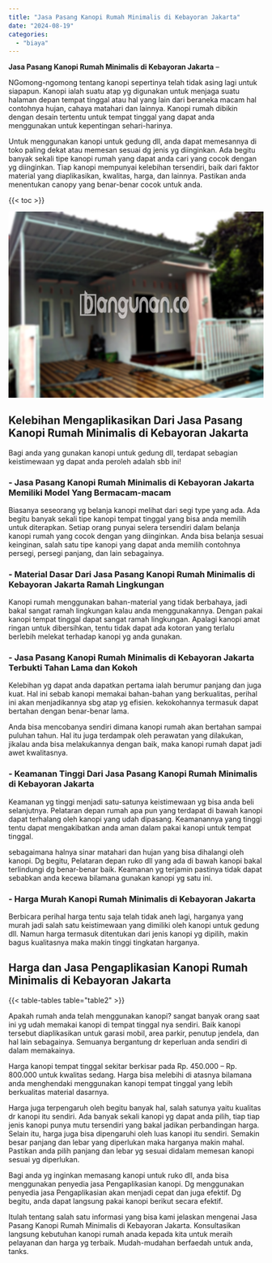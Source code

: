 ```yaml
---
title: "Jasa Pasang Kanopi Rumah Minimalis di Kebayoran Jakarta"
date: "2024-08-19"
categories: 
  - "biaya"
---
```


**Jasa Pasang Kanopi Rumah Minimalis di Kebayoran Jakarta** –

NGomong-ngomong tentang kanopi sepertinya telah tidak asing lagi untuk siapapun. Kanopi ialah suatu atap yg digunakan untuk menjaga suatu halaman depan tempat tinggal atau hal yang lain dari beraneka macam hal contohnya hujan, cahaya matahari dan lainnya. Kanopi rumah dibikin dengan desain tertentu untuk tempat tinggal yang dapat anda menggunakan untuk kepentingan sehari-harinya.

Untuk menggunakan kanopi untuk gedung dll, anda dapat memesannya di toko paling dekat atau memesan sesuai dg jenis yg diinginkan. Ada begitu banyak sekali tipe kanopi rumah yang dapat anda cari yang cocok dengan yg diinginkan. Tiap kanopi mempunyai kelebihan tersendiri, baik dari faktor material yang diaplikasikan, kwalitas, harga, dan lainnya. Pastikan anda menentukan canopy yang benar-benar cocok untuk anda.

{{< toc >}}

![Jasa Pasang Kanopi Rumah Minimalis di Kebayoran Jakarta](/images/harga-kanopi-minimalis-45.png)

## Kelebihan Mengaplikasikan Dari Jasa Pasang Kanopi Rumah Minimalis di Kebayoran Jakarta

Bagi anda yang gunakan kanopi untuk gedung dll, terdapat sebagian keistimewaan yg dapat anda peroleh adalah sbb ini!

### \- Jasa Pasang Kanopi Rumah Minimalis di Kebayoran Jakarta Memiliki Model Yang Bermacam-macam

Biasanya seseorang yg belanja kanopi melihat dari segi type yang ada. Ada begitu banyak sekali tipe kanopi tempat tinggal yang bisa anda memilih untuk diterapkan. Setiap orang punyai selera tersendiri dalam belanja kanopi rumah yang cocok dengan yang diinginkan. Anda bisa belanja sesuai keinginan, salah satu tipe kanopi yang dapat anda memilih contohnya persegi, persegi panjang, dan lain sebagainya.

### \- Material Dasar Dari Jasa Pasang Kanopi Rumah Minimalis di Kebayoran Jakarta Ramah Lingkungan

Kanopi rumah menggunakan bahan-material yang tidak berbahaya, jadi bakal sangat ramah lingkungan kalau anda menggunakannya. Dengan pakai kanopi tempat tinggal dapat sangat ramah lingkungan. Apalagi kanopi amat ringan untuk dibersihkan, tentu tidak dapat ada kotoran yang terlalu berlebih melekat terhadap kanopi yg anda gunakan.

### \- Jasa Pasang Kanopi Rumah Minimalis di Kebayoran Jakarta Terbukti Tahan Lama dan Kokoh

Kelebihan yg dapat anda dapatkan pertama ialah berumur panjang dan juga kuat. Hal ini sebab kanopi memakai bahan-bahan yang berkualitas, perihal ini akan menjadikannya sbg atap yg efisien. kekokohannya termasuk dapat bertahan dengan benar-benar lama.

Anda bisa mencobanya sendiri dimana kanopi rumah akan bertahan sampai puluhan tahun. Hal itu juga terdampak oleh perawatan yang dilakukan, jikalau anda bisa melakukannya dengan baik, maka kanopi rumah dapat jadi awet kwalitasnya.

### \- Keamanan Tinggi Dari Jasa Pasang Kanopi Rumah Minimalis di Kebayoran Jakarta

Keamanan yg tinggi menjadi satu-satunya keistimewaan yg bisa anda beli selanjutnya. Pelataran depan rumah apa pun yang terdapat di bawah kanopi dapat terhalang oleh kanopi yang udah dipasang. Keamanannya yang tinggi tentu dapat mengakibatkan anda aman dalam pakai kanopi untuk tempat tinggal.

sebagaimana halnya sinar matahari dan hujan yang bisa dihalangi oleh kanopi. Dg begitu, Pelataran depan ruko dll yang ada di bawah kanopi bakal terlindungi dg benar-benar baik. Keamanan yg terjamin pastinya tidak dapat sebabkan anda kecewa bilamana gunakan kanopi yg satu ini.

### \- Harga Murah Kanopi Rumah Minimalis di Kebayoran Jakarta

Berbicara perihal harga tentu saja telah tidak aneh lagi, harganya yang murah jadi salah satu keistimewaan yang dimiliki oleh kanopi untuk gedung dll. Namun harga termasuk ditentukan dari jenis kanopi yg dipilih, makin bagus kualitasnya maka makin tinggi tingkatan harganya.

## Harga dan Jasa Pengaplikasian Kanopi Rumah Minimalis di Kebayoran Jakarta

{{< table-tables table="table2" >}}

Apakah rumah anda telah menggunakan kanopi? sangat banyak orang saat ini yg udah memakai kanopi di tempat tinggal nya sendiri. Baik kanopi tersebut diaplikasikan untuk garasi mobil, area parkir, penutup jendela, dan hal lain sebagainya. Semuanya bergantung dr keperluan anda sendiri di dalam memakainya.

Harga kanopi tempat tinggal sekitar berkisar pada Rp. 450.000 – Rp. 800.000 untuk kwalitas sedang. Harga bisa melebihi di atasnya bilamana anda menghendaki menggunakan kanopi tempat tinggal yang lebih berkualitas material dasarnya.

Harga juga terpengaruh oleh begitu banyak hal, salah satunya yaitu kualitas dr kanopi itu sendiri. Ada banyak sekali kanopi yg dapat anda pilih, tiap tiap jenis kanopi punya mutu tersendiri yang bakal jadikan perbandingan harga. Selain itu, harga juga bisa dipengaruhi oleh luas kanopi itu sendiri. Semakin besar panjang dan lebar yang diperlukan maka harganya makin mahal. Pastikan anda pilih panjang dan lebar yg sesuai didalam memesan kanopi sesuai yg diperlukan.

Bagi anda yg inginkan memasang kanopi untuk ruko dll, anda bisa menggunakan penyedia jasa Pengaplikasian kanopi. Dg menggunakan penyedia jasa Pengaplikasian akan menjadi cepat dan juga efektif. Dg begitu, anda dapat langsung pakai kanopi berikut secara efektif.

Itulah tentang salah satu informasi yang bisa kami jelaskan mengenai Jasa Pasang Kanopi Rumah Minimalis di Kebayoran Jakarta. Konsultasikan langsung kebutuhan kanopi rumah anada kepada kita untuk meraih pelayanan dan harga yg terbaik. Mudah-mudahan berfaedah untuk anda, tanks.
